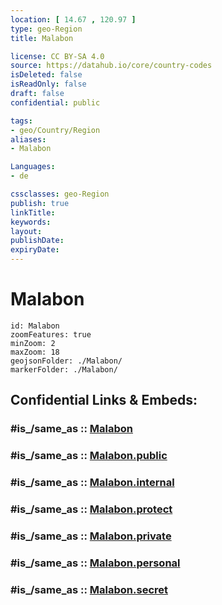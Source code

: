 ```yaml
---
location: [ 14.67 , 120.97 ] 
type: geo-Region
title: Malabon

license: CC BY-SA 4.0
source: https://datahub.io/core/country-codes
isDeleted: false
isReadOnly: false
draft: false
confidential: public

tags:
- geo/Country/Region
aliases:
- Malabon

Languages:
- de

cssclasses: geo-Region
publish: true
linkTitle: 
keywords: 
layout: 
publishDate: 
expiryDate: 
---
```


# Malabon

```leaflet
id: Malabon
zoomFeatures: true 
minZoom: 2 
maxZoom: 18
geojsonFolder: ./Malabon/
markerFolder: ./Malabon/
```


## Confidential Links & Embeds: 

### #is_/same_as :: [Malabon](/_Standards/Earth/Continent/Asia/Asia~South~East/Malay_Archipelago/Philippines/Regions~Philippines/Malabon.md) 

### #is_/same_as :: [Malabon.public](/_public/Earth/Continent/Asia/Asia~South~East/Malay_Archipelago/Philippines/Regions~Philippines/Malabon.public.md) 

### #is_/same_as :: [Malabon.internal](/_internal/Earth/Continent/Asia/Asia~South~East/Malay_Archipelago/Philippines/Regions~Philippines/Malabon.internal.md) 

### #is_/same_as :: [Malabon.protect](/_protect/Earth/Continent/Asia/Asia~South~East/Malay_Archipelago/Philippines/Regions~Philippines/Malabon.protect.md) 

### #is_/same_as :: [Malabon.private](/_private/Earth/Continent/Asia/Asia~South~East/Malay_Archipelago/Philippines/Regions~Philippines/Malabon.private.md) 

### #is_/same_as :: [Malabon.personal](/_personal/Earth/Continent/Asia/Asia~South~East/Malay_Archipelago/Philippines/Regions~Philippines/Malabon.personal.md) 

### #is_/same_as :: [Malabon.secret](/_secret/Earth/Continent/Asia/Asia~South~East/Malay_Archipelago/Philippines/Regions~Philippines/Malabon.secret.md)

